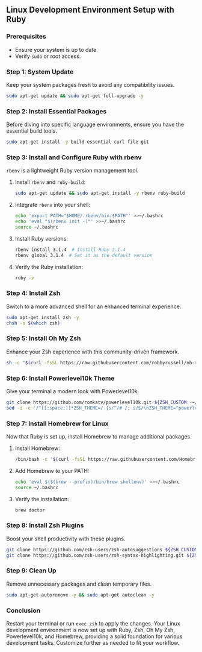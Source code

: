 ## Linux Development Environment Setup with Ruby

### Prerequisites

- Ensure your system is up to date.
- Verify `sudo` or root access.

### Step 1: System Update

Keep your system packages fresh to avoid any compatibility issues.

```bash
sudo apt-get update && sudo apt-get full-upgrade -y
```

### Step 2: Install Essential Packages

Before diving into specific language environments, ensure you have the essential build tools.

```bash
sudo apt-get install -y build-essential curl file git
```

### Step 3: Install and Configure Ruby with rbenv

`rbenv` is a lightweight Ruby version management tool.

1. Install `rbenv` and `ruby-build`:

    ```bash
    sudo apt-get update && sudo apt-get install -y rbenv ruby-build
    ```

2. Integrate `rbenv` into your shell:

    ```bash
    echo 'export PATH="$HOME/.rbenv/bin:$PATH"' >>~/.bashrc
    echo 'eval "$(rbenv init -)"' >>~/.bashrc
    source ~/.bashrc
    ```

3. Install Ruby versions:

    ```bash
    rbenv install 3.1.4  # Install Ruby 3.1.4
    rbenv global 3.1.4  # Set it as the default version
    ```

4. Verify the Ruby installation:

    ```bash
    ruby -v
    ```

### Step 4: Install Zsh

Switch to a more advanced shell for an enhanced terminal experience.

```bash
sudo apt-get install zsh -y
chsh -s $(which zsh)
```

### Step 5: Install Oh My Zsh

Enhance your Zsh experience with this community-driven framework.

```bash
sh -c "$(curl -fsSL https://raw.githubusercontent.com/robbyrussell/oh-my-zsh/master/tools/install.sh)"
```

### Step 6: Install Powerlevel10k Theme

Give your terminal a modern look with Powerlevel10k.

```bash
git clone https://github.com/romkatv/powerlevel10k.git ${ZSH_CUSTOM:-~/.oh-my-zsh/custom}/themes/powerlevel10k
sed -i -e '/^[[:space:]]*ZSH_THEME=/ {s/^/# /; s/$/\nZSH_THEME="powerlevel10k/powerlevel10k"/}' ~/.zshrc
```

### Step 7: Install Homebrew for Linux

Now that Ruby is set up, install Homebrew to manage additional packages.

1. Install Homebrew:

    ```bash
    /bin/bash -c "$(curl -fsSL https://raw.githubusercontent.com/Homebrew/install/HEAD/install.sh)"
    ```

2. Add Homebrew to your PATH:

    ```bash
    echo 'eval $($(brew --prefix)/bin/brew shellenv)' >>~/.bashrc
    source ~/.bashrc
    ```

3. Verify the installation:

    ```bash
    brew doctor
    ```

### Step 8: Install Zsh Plugins

Boost your shell productivity with these plugins.

```bash
git clone https://github.com/zsh-users/zsh-autosuggestions ${ZSH_CUSTOM:-~/.oh-my-zsh/custom}/plugins/zsh-autosuggestions
git clone https://github.com/zsh-users/zsh-syntax-highlighting.git ${ZSH_CUSTOM:-~/.oh-my-zsh/custom}/plugins/zsh-syntax-highlighting
```

### Step 9: Clean Up

Remove unnecessary packages and clean temporary files.

```bash
sudo apt-get autoremove -y && sudo apt-get autoclean -y
```

### Conclusion

Restart your terminal or run `exec zsh` to apply the changes. Your Linux development environment is now set up with Ruby, Zsh, Oh My Zsh, Powerlevel10k, and Homebrew, providing a solid foundation for various development tasks. Customize further as needed to fit your workflow.
